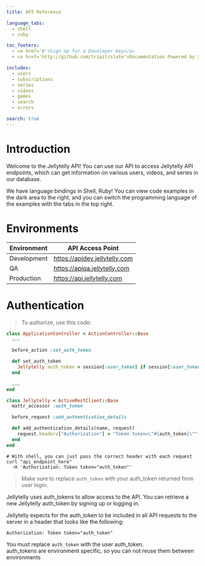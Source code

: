 ```yaml
---
title: API Reference

language_tabs:
  - shell
  - ruby

toc_footers:
  - <a href='#'>Sign Up for a Developer Key</a>
  - <a href='http://github.com/tripit/slate'>Documentation Powered by Slate</a>

includes:
  - users
  - subscriptions
  - series
  - videos
  - games
  - search
  - errors

search: true
---
```


# Introduction

Welcome to the Jellytelly API! You can use our API to access Jellytelly API endpoints, which can get information on various users, videos, and series in our database.

We have language bindings in Shell, Ruby! You can view code examples in the dark area to the right, and you can switch the programming language of the examples with the tabs in the top right.

# Environments

Environment | API Access Point
--------- | -----------
Development | https://apidev.jellytelly.com
QA | https://apiqa.jellytelly.com
Production | https://api.jellytelly.com

# Authentication

> To authorize, use this code:

```ruby
class ApplicationController < ActionController::Base
  ...

  before_action :set_auth_token

  def set_auth_token
    Jellytelly.auth_token = session[:user_token] if session[:user_token].present?
  end

  ...
end

class Jellytelly < ActiveRestClient::Base
  mattr_accessor :auth_token

  before_request :add_authentication_details

  def add_authentication_details(name, request)
    request.headers["Authorization"] = "Token token=\"#{auth_token}\"" unless auth_token.nil?
  end
end
```

```shell
# With shell, you can just pass the correct header with each request
curl "api_endpoint_here"
  -H 'Authorization: Token token="auth_token"'
```

> Make sure to replace `auth_token` with your auth_token returned from user login.

Jellytelly uses auth_tokens to allow access to the API. You can retrieve a new Jellytelly auth_token by signing up or logging in.

Jellytelly expects for the auth_token to be included in all API requests to the server in a header that looks like the following:

`Authorization: Token token="auth_token"`

<aside class="notice">
You must replace <code>auth_token</code> with the user auth_token.
</aside>

<aside class="warning">
auth_tokens are environment specific, so you can not reuse them between environments
</aside>
